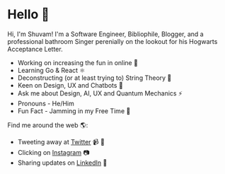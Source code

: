 # Hello 🦄 

Hi, I'm Shuvam! I'm a Software Engineer, Bibliophile, Blogger, and a professional bathroom Singer perenially on the lookout for his Hogwarts Acceptance Letter. 

<ul>
<li>Working on increasing the fun in online 🐶</li>
<li>Learning Go & React ⚛️</li>
<li>Deconstructing (or at least trying to) String Theory 🧶</li>
<li>Keen on Design, UX and Chatbots 🤖</li>
<li>Ask me about Design, AI, UX and Quantum Mechanics ⚡</li>
<li>Pronouns - He/Him</li>
<li>Fun Fact - Jamming in my Free Time 🎵</li>
</ul>

Find me around the web 🌎:
- Tweeting away at <a href="https://www.twitter.com/shuvam360">Twitter</a> 📹 🏓
- Clicking on <a href="https://instagram.com/the_distorted_aura"> Instagram</a> 📷
- Sharing updates on <a href="https://www.linkedin.com/in/shuvam-manna/">LinkedIn</a> 💼
